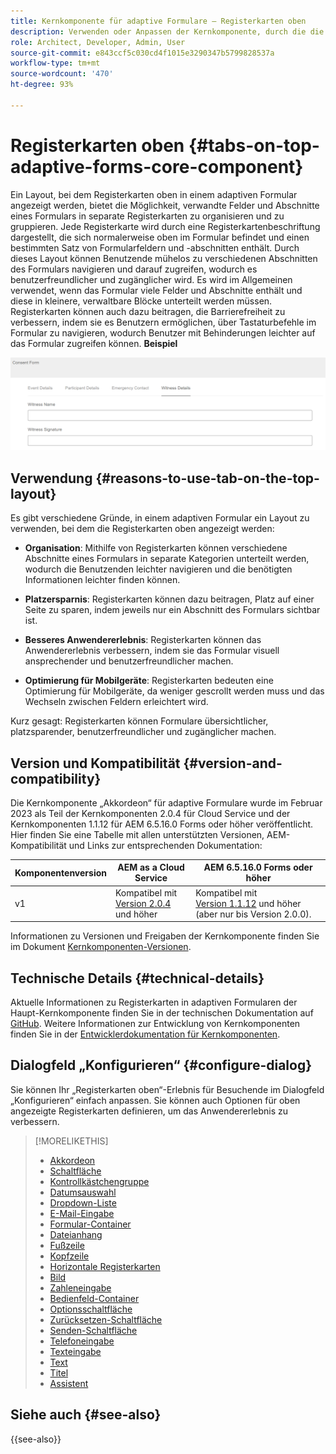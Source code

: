 ```yaml
---
title: Kernkomponente für adaptive Formulare – Registerkarten oben
description: Verwenden oder Anpassen der Kernkomponente, durch die die Registerkarten in adaptiven Formularen oben angezeigt werden.
role: Architect, Developer, Admin, User
source-git-commit: e843ccf5c030cd4f1015e3290347b5799828537a
workflow-type: tm+mt
source-wordcount: '470'
ht-degree: 93%

---
```



# Registerkarten oben {#tabs-on-top-adaptive-forms-core-component}

Ein Layout, bei dem Registerkarten oben in einem adaptiven Formular angezeigt werden, bietet die Möglichkeit, verwandte Felder und Abschnitte eines Formulars in separate Registerkarten zu organisieren und zu gruppieren. Jede Registerkarte wird durch eine Registerkartenbeschriftung dargestellt, die sich normalerweise oben im Formular befindet und einen bestimmten Satz von Formularfeldern und -abschnitten enthält. Durch dieses Layout können Benutzende mühelos zu verschiedenen Abschnitten des Formulars navigieren und darauf zugreifen, wodurch es benutzerfreundlicher und zugänglicher wird. Es wird im Allgemeinen verwendet, wenn das Formular viele Felder und Abschnitte enthält und diese in kleinere, verwaltbare Blöcke unterteilt werden müssen. Registerkarten können auch dazu beitragen, die Barrierefreiheit zu verbessern, indem sie es Benutzern ermöglichen, über Tastaturbefehle im Formular zu navigieren, wodurch Benutzer mit Behinderungen leichter auf das Formular zugreifen können.
**Beispiel**

![Registerkarten oben](/help/adaptive-forms/assets/tabs.png)

## Verwendung {#reasons-to-use-tab-on-the-top-layout}

Es gibt verschiedene Gründe, in einem adaptiven Formular ein Layout zu verwenden, bei dem die Registerkarten oben angezeigt werden:

* **Organisation**: Mithilfe von Registerkarten können verschiedene Abschnitte eines Formulars in separate Kategorien unterteilt werden, wodurch die Benutzenden leichter navigieren und die benötigten Informationen leichter finden können.

* **Platzersparnis**: Registerkarten können dazu beitragen, Platz auf einer Seite zu sparen, indem jeweils nur ein Abschnitt des Formulars sichtbar ist.

* **Besseres Anwendererlebnis**: Registerkarten können das Anwendererlebnis verbessern, indem sie das Formular visuell ansprechender und benutzerfreundlicher machen.

* **Optimierung für Mobilgeräte**: Registerkarten bedeuten eine Optimierung für Mobilgeräte, da weniger gescrollt werden muss und das Wechseln zwischen Feldern erleichtert wird.

Kurz gesagt: Registerkarten können Formulare übersichtlicher, platzsparender, benutzerfreundlicher und zugänglicher machen.

## Version und Kompatibilität {#version-and-compatibility}

Die Kernkomponente „Akkordeon“ für adaptive Formulare wurde im Februar 2023 als Teil der Kernkomponenten 2.0.4 für Cloud Service und der Kernkomponenten 1.1.12 für AEM 6.5.16.0 Forms oder höher veröffentlicht. Hier finden Sie eine Tabelle mit allen unterstützten Versionen, AEM-Kompatibilität und Links zur entsprechenden Dokumentation:

| Komponentenversion | AEM as a Cloud Service | AEM 6.5.16.0 Forms oder höher |
|---|---|---|
| v1 | Kompatibel mit<br>[Version 2.0.4](/help/adaptive-forms/version.md) und höher | Kompatibel mit<br>[Version 1.1.12](/help/adaptive-forms/version.md) und höher (aber nur bis Version 2.0.0). |

Informationen zu Versionen und Freigaben der Kernkomponente finden Sie im Dokument [Kernkomponenten-Versionen](/help/adaptive-forms/version.md).

<!-- ## Sample Component Output {#sample-component-output}

To experience the Accordion Component as well as see examples of its configuration options as well as HTML and JSON output, visit the [Component Library](https://adobe.com/go/aem_cmp_library_accordion). -->

## Technische Details {#technical-details}

Aktuelle Informationen zu Registerkarten in adaptiven Formularen der Haupt-Kernkomponente finden Sie in der technischen Dokumentation auf [GitHub](https://github.com/adobe/aem-core-forms-components/tree/master/ui.af.apps/src/main/content/jcr_root/apps/core/fd/components/form/tabsontop/v1/tabsontop). Weitere Informationen zur Entwicklung von Kernkomponenten finden Sie in der [Entwicklerdokumentation für Kernkomponenten](/help/developing/overview.md).

## Dialogfeld „Konfigurieren“ {#configure-dialog}

Sie können Ihr „Registerkarten oben“-Erlebnis für Besuchende im Dialogfeld „Konfigurieren“ einfach anpassen. Sie können auch Optionen für oben angezeigte Registerkarten definieren, um das Anwendererlebnis zu verbessern.

<!--

## Related article {#related-article}

* [Create a standalone Adaptive Form](https://experienceleague.adobe.com/docs/experience-manager-cloud-service/content/forms/adaptive-forms-authoring/authoring-adaptive-forms-core-components/create-an-adaptive-form-on-forms-cs/creating-adaptive-form-core-components.html)

-->


>[!MORELIKETHIS]
>
>* [Akkordeon](/help/adaptive-forms/components/accordion.md)
>* [Schaltfläche](/help/adaptive-forms/components/button.md)
>* [Kontrollkästchengruppe](/help/adaptive-forms/components/checkbox-group.md)
>* [Datumsauswahl](/help/adaptive-forms/components/date-picker.md)
>* [Dropdown-Liste](/help/adaptive-forms/components/drop-down.md)
>* [E-Mail-Eingabe](/help/adaptive-forms/components/email-input.md)
>* [Formular-Container](/help/adaptive-forms/components/form-container.md)
>* [Dateianhang](/help/adaptive-forms/components/file-attachment.md)
>* [Fußzeile](/help/adaptive-forms/components/footer.md)
>* [Kopfzeile](/help/adaptive-forms/components/header.md)
>* [Horizontale Registerkarten](/help/adaptive-forms/components/horizontal-tabs.md)
>* [Bild](/help/adaptive-forms/components/image.md)
>* [Zahleneingabe](/help/adaptive-forms/components/number-input.md)
>* [Bedienfeld-Container](/help/adaptive-forms/components/panel-container.md)
>* [Optionsschaltfläche](/help/adaptive-forms/components/radio-button.md)
>* [Zurücksetzen-Schaltfläche](/help/adaptive-forms/components/reset-button.md)
>* [Senden-Schaltfläche](/help/adaptive-forms/components/submit-button.md)
>* [Telefoneingabe](/help/adaptive-forms/components/telephone-input.md)
>* [Texteingabe](/help/adaptive-forms/components/text-input.md)
>* [Text](/help/adaptive-forms/components/text.md)
>* [Titel](/help/adaptive-forms/components/title.md)
>* [Assistent](/help/adaptive-forms/components/wizard.md)

## Siehe auch {#see-also}


{{see-also}}